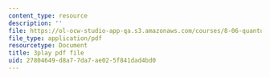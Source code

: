 ```yaml
---
content_type: resource
description: ''
file: https://ol-ocw-studio-app-qa.s3.amazonaws.com/courses/8-06-quantum-physics-iii-spring-2018/27804649d8a77da7ae025f841dad4bd0_KYabRbRR-dU.pdf
file_type: application/pdf
resourcetype: Document
title: 3play pdf file
uid: 27804649-d8a7-7da7-ae02-5f841dad4bd0
---
```

